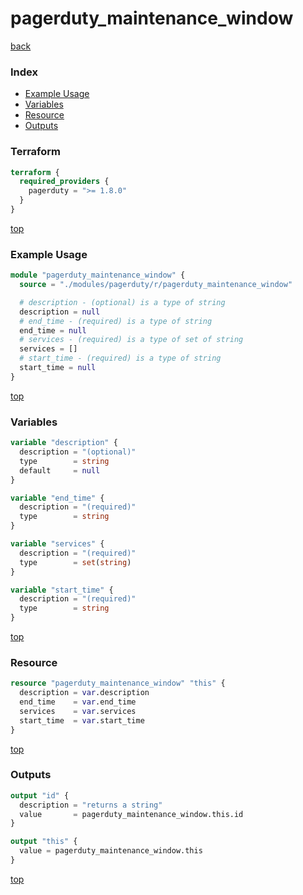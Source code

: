 # pagerduty_maintenance_window

[back](../pagerduty.md)

### Index

- [Example Usage](#example-usage)
- [Variables](#variables)
- [Resource](#resource)
- [Outputs](#outputs)

### Terraform

```terraform
terraform {
  required_providers {
    pagerduty = ">= 1.8.0"
  }
}
```

[top](#index)

### Example Usage

```terraform
module "pagerduty_maintenance_window" {
  source = "./modules/pagerduty/r/pagerduty_maintenance_window"

  # description - (optional) is a type of string
  description = null
  # end_time - (required) is a type of string
  end_time = null
  # services - (required) is a type of set of string
  services = []
  # start_time - (required) is a type of string
  start_time = null
}
```

[top](#index)

### Variables

```terraform
variable "description" {
  description = "(optional)"
  type        = string
  default     = null
}

variable "end_time" {
  description = "(required)"
  type        = string
}

variable "services" {
  description = "(required)"
  type        = set(string)
}

variable "start_time" {
  description = "(required)"
  type        = string
}
```

[top](#index)

### Resource

```terraform
resource "pagerduty_maintenance_window" "this" {
  description = var.description
  end_time    = var.end_time
  services    = var.services
  start_time  = var.start_time
}
```

[top](#index)

### Outputs

```terraform
output "id" {
  description = "returns a string"
  value       = pagerduty_maintenance_window.this.id
}

output "this" {
  value = pagerduty_maintenance_window.this
}
```

[top](#index)